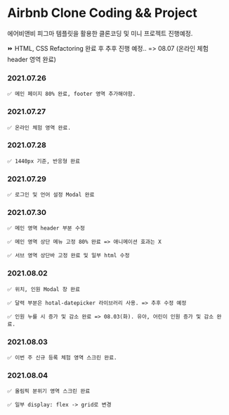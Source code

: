 # Airbnb Clone Coding && Project

에어비앤비 피그마 템플릿을 활용한 클론코딩 및 미니 프로젝트 진행예정.

  ⏩ HTML, CSS Refactoring 완료 후 추후 진행 예정.. => 08.07 (온라인 체험 header 영역 완료)

  ### 2021.07.26
  
    ✅ 메인 페이지 80% 완료, footer 영역 추가해야함.

  ### 2021.07.27
  
    ✅ 온라인 체험 영역 완료.
  
  ### 2021.07.28
  
    ✅ 1440px 기준, 반응형 완료

  ### 2021.07.29
  
    ✅ 로그인 및 언어 설정 Modal 완료
 
  ### 2021.07.30
    
    ✅ 메인 영역 header 부분 수정
    
    ✅ 메인 영역 상단 메뉴 고정 80% 완료 => 애니메이션 효과는 X
    
    ✅ 서브 영역 상단바 고정 완료 및 일부 html 수정

  ### 2021.08.02
  
    ✅ 위치, 인원 Modal 창 완료
    
    ✅ 달력 부분은 hotal-datepicker 라이브러리 사용. => 추후 수정 예정
    
    ✅ 인원 누를 시 증가 및 감소 완료 => 08.03(화). 유아, 어린이 인원 증가 및 감소 완료.
    
  ### 2021.08.03
    
    ✅ 이번 주 신규 등록 체험 영역 스크린 완료.
    
  ### 2021.08.04
  
    ✅ 올림픽 분위기 영역 스크린 완료
    
    ✅ 일부 display: flex -> grid로 변경
    
